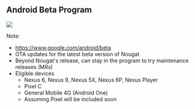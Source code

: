 ## Android Beta Program

<img src="img/android_beta_group.png"/>

Note:
+ https://www.google.com/android/beta
+ OTA updates for the latest beta version of Nougat
+ Beyond Nougat's release, can stay in the program to try maintenance releases (MRs)
+ Eligible devices
    + Nexus 6, Nexus 9, Nexus 5X, Nexus 6P, Nexus Player
    + Pixel C
    + General Mobile 4G (Android One)
    + Assuming Pixel will be included soon